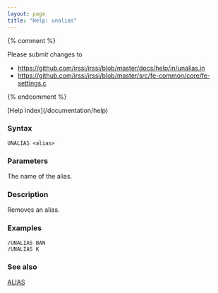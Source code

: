 ```yaml
---
layout: page
title: "Help: unalias"
---
```


{% comment %}

Please submit changes to
- https://github.com/irssi/irssi/blob/master/docs/help/in/unalias.in
- https://github.com/irssi/irssi/blob/master/src/fe-common/core/fe-settings.c


{% endcomment %}
<nav markdown="1">
[Help index](/documentation/help)
</nav>

### Syntax ###

<div class="highlight irssisyntax"><pre style="\-\-cmdlen:7ch"><code><span class="synB">UNALIAS</span> <span class="synB05">&lt;alias></span></code></pre></div>



### Parameters ###

The name of the alias.

### Description ###

Removes an alias.

### Examples ###

    /UNALIAS BAN
    /UNALIAS K

### See also ###
[ALIAS](/documentation/help/alias)

